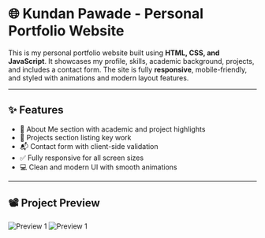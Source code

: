 # 🌐 Kundan Pawade - Personal Portfolio Website

This is my personal portfolio website built using **HTML, CSS, and JavaScript**. It showcases my profile, skills, academic background, projects, and includes a contact form. The site is fully **responsive**, mobile-friendly, and styled with animations and modern layout features.

---

## ✨ Features

- 📄 About Me section with academic and project highlights
- 🚀 Projects section listing key work
- 📬 Contact form with client-side validation
- ✅ Fully responsive for all screen sizes
- 💻 Clean and modern UI with smooth animations

---

## 📽️ Project Preview

![Preview 1](./files/Preview_1.png)
![Preview 1](./files/Preview_2.png)
